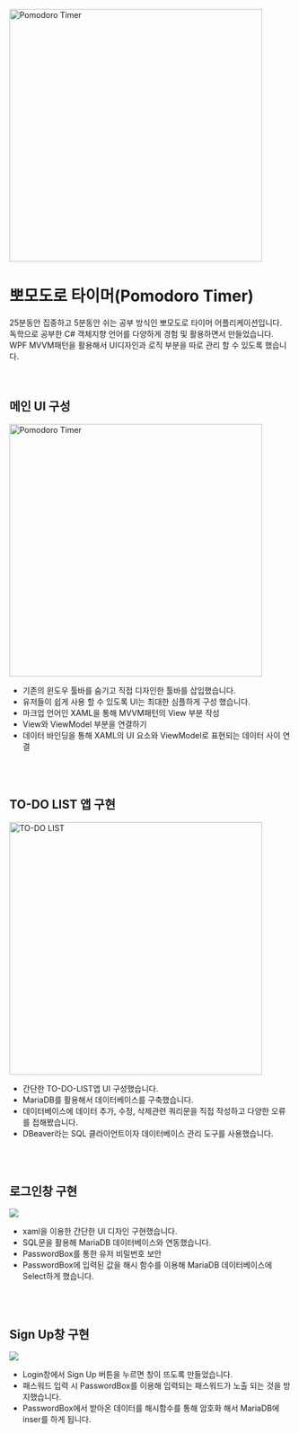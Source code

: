 <img src="http://kr.tipsandtricks.tech/images/1417/pomodoro-technique.jpeg" width="450px" alt="Pomodoro Timer"></img><br/>
# 뽀모도로 타이머(Pomodoro Timer)


25분동안 집중하고 5분동안 쉬는 공부 방식인 뽀모도로 타이머 어플리케이션입니다.<br/>
독학으로 공부한 C# 객체지향 언어를 다양하게 경험 및 활용하면서 만들었습니다.<br/>
WPF MVVM패턴을 활용해서 UI디자인과 로직 부분을 따로 관리 할 수 있도록 했습니다.
<br/>
<br/>
<br/>

## 메인 UI 구성

<img src="https://user-images.githubusercontent.com/70641418/121768173-c88b3a80-cb97-11eb-8df2-6d8c7af6a8a3.png" width="450px" alt="Pomodoro Timer"></img><br/>

- 기존의 윈도우 툴바를 숨기고 직접 디자인한 툴바를 삽입했습니다.
- 유저들이 쉽게 사용 할 수 있도록 UI는 최대한 심플하게 구성 했습니다.
- 마크업 언어인 XAML을 통해 MVVM패턴의 View 부분 작성
- View와 ViewModel 부분을 연결하기 
- 데이터 바인딩을 통해 XAML의 UI 요소와 ViewModel로 표현되는 데이터 사이 연결
<br/>
<br/>

## TO-DO LIST 앱 구현

<img src="https://user-images.githubusercontent.com/70641418/123513063-f3ac7880-d6c5-11eb-9554-f017549e2ceb.png" width="450px" alt="TO-DO LIST"></img><br/>
- 간단한 TO-DO-LIST앱 UI 구성했습니다.
- MariaDB를 활용해서 데이터베이스를 구축했습니다.
- 데이터베이스에 데이터 추가, 수정, 삭제관련 쿼리문을 직접 작성하고 다양한 오류를 접해봤습니다.
- DBeaver라는 SQL 클라이언트이자 데이터베이스 관리 도구를 사용했습니다.
<br/>
<br/>

## 로그인창 구현

<img src="https://user-images.githubusercontent.com/70641418/125197666-a4577200-e299-11eb-8c64-7c1973dda02b.JPG"></img><br/>
- xaml을 이용한 간단한 UI 디자인 구현했습니다.
- SQL문을 활용해 MariaDB 데이터베이스와 연동했습니다.
- PasswordBox를 통한 유저 비밀번호 보안
- PasswordBox에 입력된 값을 해시 함수를 이용해 MariaDB 데이터베이스에 Select하게 했습니다.

<br/>
<br/>

## Sign Up창 구현

<img src="https://user-images.githubusercontent.com/70641418/125197745-dff23c00-e299-11eb-8deb-f4e0b43ef807.JPG"></img><br/>
- Login창에서 Sign Up 버튼을 누르면 창이 뜨도록 만들었습니다.
- 패스워드 입력 시 PasswordBox를 이용해 입력되는 패스워드가 노출 되는 것을 방지했습니다.
- PasswordBox에서 받아온 데이터를 해시함수를 통해 암호화 해서 MariaDB에 inser를 하게 됩니다.

